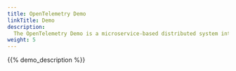 ```yaml
---
title: OpenTelemetry Demo
linkTitle: Demo
description:
  The OpenTelemetry Demo is a microservice-based distributed system intended to illustrate the implementation of OpenTelemetry in a near real-world environment.
weight: 5
---
```


{{% demo_description %}}
